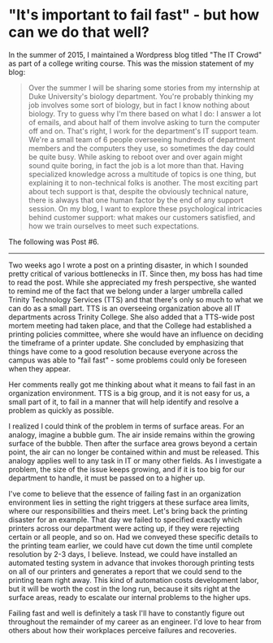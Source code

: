 # "It's important to fail fast" - but how can we do that well?

In the summer of 2015, I maintained a Wordpress blog titled "The IT Crowd" as
part of a college writing course.
This was the mission statement of my blog:

> Over the summer I will be sharing some stories from my internship at Duke
University's biology department.
You're probably thinking my job involves some sort of biology, but in fact I
know nothing about biology.
Try to guess why I'm there based on what I do: I answer a lot of emails, and
about half of them involve asking to turn the computer off and on.
That's right, I work for the department's IT support team.
We're a small team of 6 people overseeing hundreds of department members and the
computers they use, so sometimes the day could be quite busy.
While asking to reboot over and over again might sound quite boring, in fact the
job is a lot more than that.
Having specialized knowledge across a multitude of topics is one thing, but
explaining it to non-technical folks is another.
The most exciting part about tech support is that, despite the obviously
technical nature, there is always that one human factor by the end of any
support session.
On my blog, I want to explore these psychological intricacies behind customer
support: what makes our customers satisfied, and how we train ourselves to meet
such expectations.

The following was Post #6.

--------

Two weeks ago I wrote a post on a printing disaster, in which I sounded pretty
critical of various bottlenecks in IT.
Since then, my boss has had time to read the post.
While she appreciated my fresh perspective, she wanted to remind me of the fact
that we belong under a larger umbrella called Trinity Technology Services (TTS)
and that there's only so much to what we can do as a small part.
TTS is an overseeing organization above all IT departments across Trinity
College.
She also added that a TTS-wide post mortem meeting had taken place, and that the
College had established a printing policies committee, where she would have an
influence on deciding the timeframe of a printer update.
She concluded by emphasizing that things have come to a good resolution because
everyone across the campus was able to "fail fast" - some problems could only be
foreseen when they appear.

Her comments really got me thinking about what it means to fail fast in an
organization environment.
TTS is a big group, and it is not easy for us, a small part of it, to fail in a
manner that will help identify and resolve a problem as quickly as possible.

I realized I could think of the problem in terms of surface areas.
For an analogy, imagine a bubble gum.
The air inside remains within the growing surface of the bubble.
Then after the surface area grows beyond a certain point, the air can no longer
be contained within and must be released.
This analogy applies well to any task in IT or many other fields.
As I investigate a problem, the size of the issue keeps growing, and if it is
too big for our department to handle, it must be passed on to a higher up.

I've come to believe that the essence of failing fast in an organization
environment lies in setting the right triggers at these surface area limits,
where our responsibilities and theirs meet.
Let's bring back the printing disaster for an example.
That day we failed to specified exactly which printers across our department
were acting up, if they were rejecting certain or all people, and so on.
Had we conveyed these specific details to the printing team earlier, we could
have cut down the time until complete resolution by 2-3 days, I believe.
Instead, we could have installed an automated testing system in advance that
invokes thorough printing tests on all of our printers and generates a report
that we could send to the printing team right away.
This kind of automation costs development labor, but it will be worth the cost
in the long run, because it sits right at the surface areas, ready to escalate
our internal problems to the higher ups.

Failing fast and well is definitely a task I'll have to constantly figure out
throughout the remainder of my career as an engineer.
I'd love to hear from others about how their workplaces perceive failures and
recoveries.
